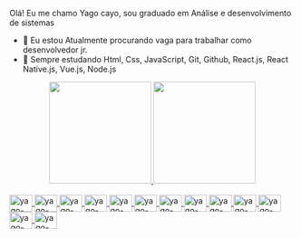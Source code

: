  Olá! Eu me chamo Yago cayo,
 sou graduado em Análise e desenvolvimento de sistemas

- 🔭 Eu estou Atualmente procurando vaga para trabalhar como desenvolvedor jr.
- 🌱 Sempre estudando Html, Css, JavaScript, Git, Github, React.js, React Native.js, Vue.js, Node.js
<div align="center">
  <a href="https://github.com/yagocayo">
  <img height="180em" src="https://github-readme-stats.vercel.app/api?username=yagocayo&show_icons=true&theme=dark&include_all_commits=true&count_private=true"/>
  <img height="180em" src="https://github-readme-stats.vercel.app/api/top-langs/?username=yagocayo&layout=compact&langs_count=7&theme=dark"/>
</div>

<div style="display: inline_block"><br>
 <img align="center" alt="yago-windows" height="30" width="40" src="https://cdn.jsdelivr.net/gh/devicons/devicon/icons/windows8/windows8-original.svg">
  <img align="center" alt="yago-vscode" height="30" width="40" src="https://cdn.jsdelivr.net/gh/devicons/devicon/icons/vscode/vscode-original.svg">
  <img align="center" alt="yago-HTML" height="30" width="40" src="https://cdn.jsdelivr.net/gh/devicons/devicon/icons/html5/html5-original.svg">
  <img align="center" alt="yago-CSS" height="30" width="40" src="https://cdn.jsdelivr.net/gh/devicons/devicon/icons/css3/css3-original.svg">
  <img align="center" alt="yago-github" height="30" width="40" src="https://cdn.jsdelivr.net/gh/devicons/devicon/icons/github/github-original.svg">
  <img align="center" alt="yago-git" height="30" width="40" src="https://cdn.jsdelivr.net/gh/devicons/devicon/icons/git/git-original.svg">
  <img align="center" alt="yago-Js" height="30" width="40" src="https://cdn.jsdelivr.net/gh/devicons/devicon/icons/javascript/javascript-original.svg">
  <img align="center" alt="yago-React" height="30" width="40" src="https://cdn.jsdelivr.net/gh/devicons/devicon/icons/react/react-original.svg">
  <img align="center" alt="yago-Redux" height="30" width="40" src="https://cdn.jsdelivr.net/gh/devicons/devicon/icons/redux/redux-original.svg">
  <img align="center" alt="yago-Vue" height="30" width="40" src="https://cdn.jsdelivr.net/gh/devicons/devicon/icons/vuejs/vuejs-original.svg">
  <img align="center" alt="yago-Node" height="30" width="40" src="https://cdn.jsdelivr.net/gh/devicons/devicon/icons/nodejs/nodejs-original.svg">
  <img align="center" alt="yago-linux" height="30" width="40" src="https://cdn.jsdelivr.net/gh/devicons/devicon/icons/linux/linux-original.svg">
  <img align="center" alt="yago-linux" height="30" width="40" src="https://cdn.jsdelivr.net/gh/devicons/devicon/icons/figma/figma-original.svg">
 
 
</div>
 
 ##
 


